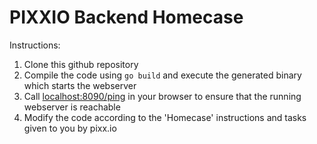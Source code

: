 # PIXXIO Backend Homecase

Instructions:

1. Clone this github repository
2. Compile the code using `go build` and execute the generated binary which starts the webserver
3. Call [localhost:8090/ping](http://localhost:8090/ping) in your browser to ensure that the running webserver is reachable
4. Modify the code according to the 'Homecase' instructions and tasks given to you by pixx.io
